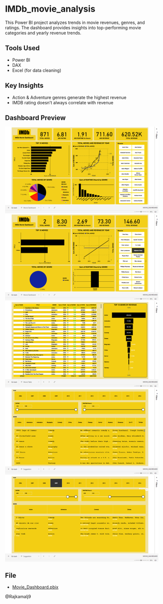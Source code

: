 # IMDb_movie_analysis

This Power BI project analyzes trends in movie revenues, genres, and ratings. The dashboard provides insights into top-performing movie categories and yearly revenue trends.

## Tools Used
- Power BI
- DAX
- Excel (for data cleaning)

## Key Insights
- Action & Adventure genres generate the highest revenue
- IMDB rating doesn’t always correlate with revenue

## Dashboard Preview
![Dashboard](MainDashboard.png)
![Dashboard](Dashboard.png)
![Dashboard](Table&rating.png)
![Dashboard](suggestion.png)
![Dashboard](Screenshot(114).png)

## File
- [Movie_Dashboard.pbix](MOVIE_DASHBOARD.pbix)

@Rajkamalj9


